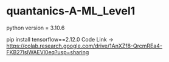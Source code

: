 # quantanics-A-ML_Level1


python version = 3.10.6

pip install tensorflow==2.12.0
Code Link -> https://colab.research.google.com/drive/1AnXZf8-QrcmREa4-FKB27lslWAEVl0eq?usp=sharing






